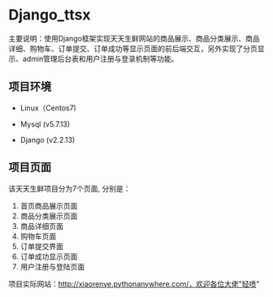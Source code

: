 # Django_ttsx

主要说明：使用Django框架实现天天生鲜网站的商品展示、商品分类展示、商品详细、购物车、订单提交、订单成功等显示页面的前后端交互，另外实现了分页显示、admin管理后台表和用户注册与登录机制等功能。

## 项目环境

- Linux（Centos7) 

- Mysql (v5.7.13) 

- Django (v2.2.13)

## 项目页面

该天天生鲜项目分为7个页面, 分别是：

1. 首页商品展示页面
2. 商品分类展示页面
3. 商品详细页面
4. 购物车页面
5. 订单提交界面
6. 订单成功显示页面
7. 用户注册与登陆页面

项目实际网站：http://xiaorenye.pythonanywhere.com/，欢迎各位大佬"轻喷"
